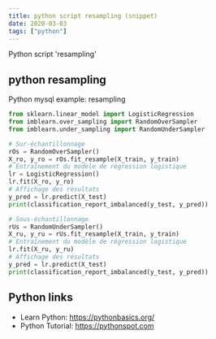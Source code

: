 ```yaml
---
title: python script resampling (snippet)
date: 2020-03-03
tags: ["python"]
---
```

Python script 'resampling'


## python resampling

Python mysql example: resampling

```python
from sklearn.linear_model import LogisticRegression
from imblearn.over_sampling import RandomOverSampler
from imblearn.under_sampling import RandomUnderSampler

# Sur-échantillonnage
rOs = RandomOverSampler()
X_ro, y_ro = rOs.fit_resample(X_train, y_train)
# Entraînement du modèle de régression logistique
lr = LogisticRegression()
lr.fit(X_ro, y_ro)
# Affichage des résultats
y_pred = lr.predict(X_test)
print(classification_report_imbalanced(y_test, y_pred))

# Sous-échantillonnage
rUs = RandomUnderSampler()
X_ru, y_ru = rUs.fit_resample(X_train, y_train)
# Entraînement du modèle de régression logistique
lr.fit(X_ru, y_ru)
# Affichage des résultats
y_pred = lr.predict(X_test)
print(classification_report_imbalanced(y_test, y_pred))


```

## Python links

- Learn Python: https://pythonbasics.org/
- Python Tutorial: https://pythonspot.com
